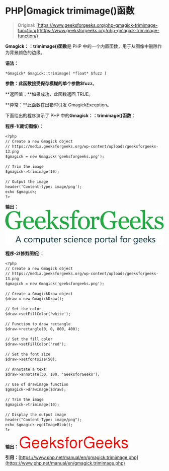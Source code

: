 # PHP|Gmagick trimimage()函数

> Original: [https://www.geeksforgeeks.org/php-gmagick-trimimage-function/](https://www.geeksforgeeks.org/php-gmagick-trimimage-function/)

**Gmagick：：trimimage()函数**是 PHP 中的一个内置函数，用于从图像中删除作为背景颜色的边缘。

**语法：**

```
*Gmagick* Gmagick::trimimage( *float* $fuzz )
```

**参数：**此函数接受保存模糊的单个参数**$fuzz**。

**返回值：**如果成功，此函数返回 TRUE。

**异常：**此函数在出错时引发 GmagickException。

下面给出的程序演示了 PHP 中的**Gmagick：：trimimage()函数**：

**程序-1(裁切图像)：**

```
<?php
// Create a new Gmagick object
// https://media.geeksforgeeks.org/wp-content/uploads/geeksforgeeks-13.png
$gmagick = new Gmagick('geeksforgeeks.png');

// Trim the image
$gmagick->trimimage(10);

// Output the image  
header('Content-type: image/png');  
echo $gmagick;  
?>
```

**输出：**
![](img/df23d391550ada422b149452d95ffbac.png)

**程序-2(修剪图纸)：**

```
<?php
// Create a new Gmagick object
// https://media.geeksforgeeks.org/wp-content/uploads/geeksforgeeks-13.png
$gmagick = new Gmagick('geeksforgeeks.png');

// Create a GmagickDraw object
$draw = new GmagickDraw();

// Set the color
$draw->setFillColor('white');

// Function to draw rectangle
$draw->rectangle(0, 0, 800, 400);

// Set the fill color
$draw->setFillColor('red');

// Set the font size
$draw->setfontsize(50);

// Annotate a text
$draw->annotate(30, 100, 'GeeksforGeeks');

// Use of drawimage function
$gmagick->drawImage($draw);

// Trim the image
$gmagick->trimimage(10); 

// Display the output image
header("Content-Type: image/png");
echo $gmagick->getImageBlob();
?>
```

**输出：**
![](img/69cea3ed1f9ff86aa112ad54f5658f62.png)

**引用：**[https://www.php.net/manual/en/gmagick.trimimage.php](https://www.php.net/manual/en/gmagick.trimimage.php)